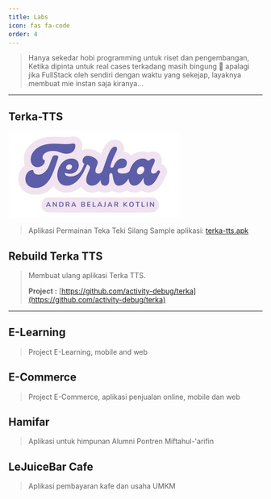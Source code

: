 ```yaml
---
title: Labs
icon: fas fa-code
order: 4
---
```


> Hanya sekedar hobi programming untuk riset dan pengembangan, 
> Ketika dipinta untuk real cases terkadang masih bingung 🤣 apalagi jika FullStack oleh sendiri dengan waktu yang sekejap, layaknya membuat mie instan saja kiranya...

---

## Terka-TTS

![terka-banner](/assets/img/terka_banner.png)

> Aplikasi Permainan Teka Teki Silang
> Sample aplikasi: [terka-tts.apk](https://drive.google.com/file/d/19RoWxPMI_VPPy9-GvmceYBloY-yohQef/view?usp=sharing)

## Rebuild Terka TTS

> Membuat ulang aplikasi Terka TTS.
>
> **Project :** [https://github.com/activity-debug/terka](https://github.com/activity-debug/terka)
---

## E-Learning
> Project E-Learning, mobile and web

## E-Commerce
> Project E-Commerce, aplikasi penjualan online, mobile dan web

## Hamifar
> Aplikasi untuk himpunan Alumni Pontren Miftahul-'arifin

## LeJuiceBar Cafe
> Aplikasi pembayaran kafe dan usaha UMKM